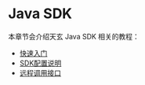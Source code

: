 # Java SDK
本章节会介绍天玄 Java SDK 相关的教程：
- [快速入门](quick-start.md)
- [SDK配置说明](config.md)
- [远程调用接口](interface.md)
